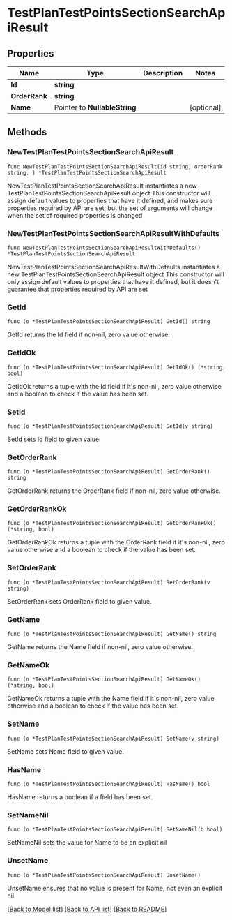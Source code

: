 # TestPlanTestPointsSectionSearchApiResult

## Properties

Name | Type | Description | Notes
------------ | ------------- | ------------- | -------------
**Id** | **string** |  | 
**OrderRank** | **string** |  | 
**Name** | Pointer to **NullableString** |  | [optional] 

## Methods

### NewTestPlanTestPointsSectionSearchApiResult

`func NewTestPlanTestPointsSectionSearchApiResult(id string, orderRank string, ) *TestPlanTestPointsSectionSearchApiResult`

NewTestPlanTestPointsSectionSearchApiResult instantiates a new TestPlanTestPointsSectionSearchApiResult object
This constructor will assign default values to properties that have it defined,
and makes sure properties required by API are set, but the set of arguments
will change when the set of required properties is changed

### NewTestPlanTestPointsSectionSearchApiResultWithDefaults

`func NewTestPlanTestPointsSectionSearchApiResultWithDefaults() *TestPlanTestPointsSectionSearchApiResult`

NewTestPlanTestPointsSectionSearchApiResultWithDefaults instantiates a new TestPlanTestPointsSectionSearchApiResult object
This constructor will only assign default values to properties that have it defined,
but it doesn't guarantee that properties required by API are set

### GetId

`func (o *TestPlanTestPointsSectionSearchApiResult) GetId() string`

GetId returns the Id field if non-nil, zero value otherwise.

### GetIdOk

`func (o *TestPlanTestPointsSectionSearchApiResult) GetIdOk() (*string, bool)`

GetIdOk returns a tuple with the Id field if it's non-nil, zero value otherwise
and a boolean to check if the value has been set.

### SetId

`func (o *TestPlanTestPointsSectionSearchApiResult) SetId(v string)`

SetId sets Id field to given value.


### GetOrderRank

`func (o *TestPlanTestPointsSectionSearchApiResult) GetOrderRank() string`

GetOrderRank returns the OrderRank field if non-nil, zero value otherwise.

### GetOrderRankOk

`func (o *TestPlanTestPointsSectionSearchApiResult) GetOrderRankOk() (*string, bool)`

GetOrderRankOk returns a tuple with the OrderRank field if it's non-nil, zero value otherwise
and a boolean to check if the value has been set.

### SetOrderRank

`func (o *TestPlanTestPointsSectionSearchApiResult) SetOrderRank(v string)`

SetOrderRank sets OrderRank field to given value.


### GetName

`func (o *TestPlanTestPointsSectionSearchApiResult) GetName() string`

GetName returns the Name field if non-nil, zero value otherwise.

### GetNameOk

`func (o *TestPlanTestPointsSectionSearchApiResult) GetNameOk() (*string, bool)`

GetNameOk returns a tuple with the Name field if it's non-nil, zero value otherwise
and a boolean to check if the value has been set.

### SetName

`func (o *TestPlanTestPointsSectionSearchApiResult) SetName(v string)`

SetName sets Name field to given value.

### HasName

`func (o *TestPlanTestPointsSectionSearchApiResult) HasName() bool`

HasName returns a boolean if a field has been set.

### SetNameNil

`func (o *TestPlanTestPointsSectionSearchApiResult) SetNameNil(b bool)`

 SetNameNil sets the value for Name to be an explicit nil

### UnsetName
`func (o *TestPlanTestPointsSectionSearchApiResult) UnsetName()`

UnsetName ensures that no value is present for Name, not even an explicit nil

[[Back to Model list]](../README.md#documentation-for-models) [[Back to API list]](../README.md#documentation-for-api-endpoints) [[Back to README]](../README.md)


